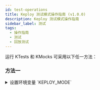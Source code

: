 ```yaml
---
id: test-operations
title: Keploy 测试模式操作指南 (v1.0.0)
description: Keploy 测试模式操作指南
sidebar_label: 测试
tags:
  - 操作指南
  - 测试
  - 回放测试
---
```


运行 KTests 和 KMocks 可采用以下任一方法：

### 方法一

<details><summary>
设置环境变量 `KEPLOY_MODE`

</summary>

```
export KEPLOY_MODE="test"
```

运行应用程序后，测试报告摘要将显示在 Keploy 服务器日志中，详细测试报告会生成在 Keploy 服务器运行目录下。

![测试报告摘要](/gif/replay-tc.gif)

</details>